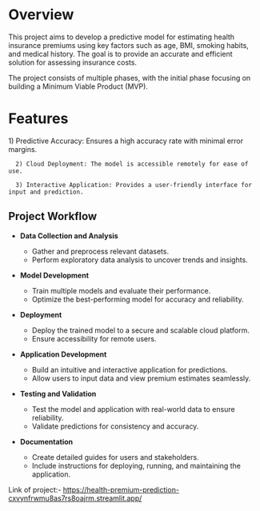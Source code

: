 <h1>Overview</h1>
This project aims to develop a predictive model for estimating health insurance premiums using key factors such as age, BMI, smoking habits, and medical history. The goal is to provide an accurate and efficient solution for assessing insurance costs.

The project consists of multiple phases, with the initial phase focusing on building a Minimum Viable Product (MVP).

<h1>Features</h1>
      1) Predictive Accuracy: Ensures a high accuracy rate with minimal error margins.

      2) Cloud Deployment: The model is accessible remotely for ease of use.

      3) Interactive Application: Provides a user-friendly interface for input and prediction.

## Project Workflow

- **Data Collection and Analysis**
  - Gather and preprocess relevant datasets.
  - Perform exploratory data analysis to uncover trends and insights.

- **Model Development**
  - Train multiple models and evaluate their performance.
  - Optimize the best-performing model for accuracy and reliability.

- **Deployment**
  - Deploy the trained model to a secure and scalable cloud platform.
  - Ensure accessibility for remote users.

- **Application Development**
  - Build an intuitive and interactive application for predictions.
  - Allow users to input data and view premium estimates seamlessly.

- **Testing and Validation**
  - Test the model and application with real-world data to ensure reliability.
  - Validate predictions for consistency and accuracy.

- **Documentation**
  - Create detailed guides for users and stakeholders.
  - Include instructions for deploying, running, and maintaining the application.



Link of project:- https://health-premium-prediction-cxvynfrwmu8as7rs8oajrm.streamlit.app/
